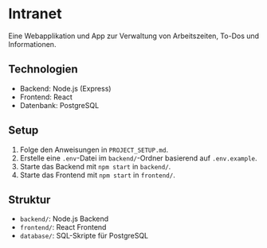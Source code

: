 # Intranet

Eine Webapplikation und App zur Verwaltung von Arbeitszeiten, To-Dos und Informationen.

## Technologien
- Backend: Node.js (Express)
- Frontend: React
- Datenbank: PostgreSQL

## Setup
1. Folge den Anweisungen in `PROJECT_SETUP.md`.
2. Erstelle eine `.env`-Datei im `backend/`-Ordner basierend auf `.env.example`.
3. Starte das Backend mit `npm start` in `backend/`.
4. Starte das Frontend mit `npm start` in `frontend/`.

## Struktur
- `backend/`: Node.js Backend
- `frontend/`: React Frontend
- `database/`: SQL-Skripte für PostgreSQL
